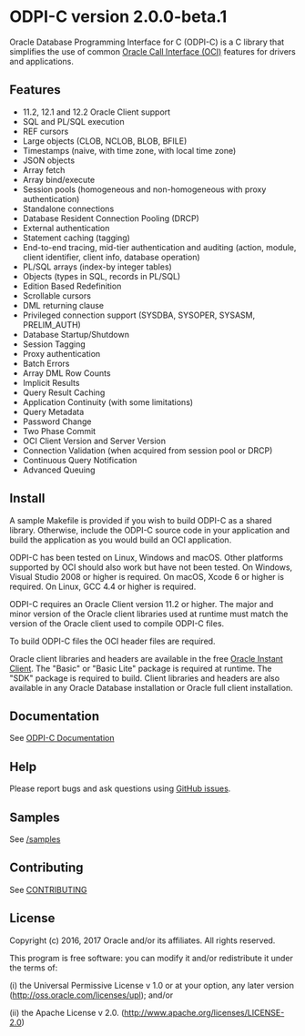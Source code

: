 # ODPI-C version 2.0.0-beta.1

Oracle Database Programming Interface for C (ODPI-C) is a C library that
simplifies the use of common
[Oracle Call Interface (OCI)](http://www.oracle.com/technetwork/database/features/oci/index.html)
features for drivers and applications.

## Features

- 11.2, 12.1 and 12.2 Oracle Client support
- SQL and PL/SQL execution
- REF cursors
- Large objects (CLOB, NCLOB, BLOB, BFILE)
- Timestamps (naive, with time zone, with local time zone)
- JSON objects
- Array fetch
- Array bind/execute
- Session pools (homogeneous and non-homogeneous with proxy authentication)
- Standalone connections
- Database Resident Connection Pooling (DRCP)
- External authentication
- Statement caching (tagging)
- End-to-end tracing, mid-tier authentication and auditing (action, module,
  client identifier, client info, database operation)
- PL/SQL arrays (index-by integer tables)
- Objects (types in SQL, records in PL/SQL)
- Edition Based Redefinition
- Scrollable cursors
- DML returning clause
- Privileged connection support (SYSDBA, SYSOPER, SYSASM, PRELIM_AUTH)
- Database Startup/Shutdown
- Session Tagging
- Proxy authentication
- Batch Errors
- Array DML Row Counts
- Implicit Results
- Query Result Caching
- Application Continuity (with some limitations)
- Query Metadata
- Password Change
- Two Phase Commit
- OCI Client Version and Server Version
- Connection Validation (when acquired from session pool or DRCP)
- Continuous Query Notification
- Advanced Queuing


## Install

A sample Makefile is provided if you wish to build ODPI-C as a shared
library.  Otherwise, include the ODPI-C source code in your application
and build the application as you would build an OCI application.

ODPI-C has been tested on Linux, Windows and macOS.  Other platforms
supported by OCI should also work but have not been tested.  On
Windows, Visual Studio 2008 or higher is required.  On macOS, Xcode 6
or higher is required.  On Linux, GCC 4.4 or higher is required.

ODPI-C requires an Oracle Client version 11.2 or higher.  The major
and minor version of the Oracle client libraries used at runtime must
match the version of the Oracle client used to compile ODPI-C files.

To build ODPI-C files the OCI header files are required.

Oracle client libraries and headers are available in the free
[Oracle Instant Client](http://www.oracle.com/technetwork/database/features/instant-client/index.html).
The "Basic" or "Basic Lite" package is required at runtime.  The "SDK"
package is required to build.  Client libraries and headers are also
available in any Oracle Database installation or Oracle full client
installation.


## Documentation

See [ODPI-C Documentation](https://oracle.github.io/odpi/doc/index.html)

## Help

Please report bugs and ask questions using [GitHub issues](https://github.com/oracle/odpi/issues).

## Samples

See [/samples](https://github.com/oracle/odpi/tree/master/samples)

## Contributing

See [CONTRIBUTING](https://github.com/oracle/odpi/blob/master/CONTRIBUTING.md)

## License

Copyright (c) 2016, 2017 Oracle and/or its affiliates.  All rights reserved.

This program is free software: you can modify it and/or redistribute it under
the terms of:

(i)  the Universal Permissive License v 1.0 or at your option, any
     later version (<http://oss.oracle.com/licenses/upl>); and/or

(ii) the Apache License v 2.0. (<http://www.apache.org/licenses/LICENSE-2.0>)
